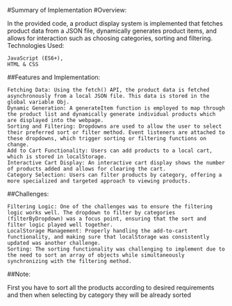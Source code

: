 #Summary of Implementation
#Overview:

In the provided code, a product display system is implemented that fetches product data from a JSON file, dynamically generates product items, and allows for interaction such as choosing categories, sorting and filtering.
Technologies Used:

    JavaScript (ES6+),
    HTML & CSS

##Features and Implementation:

    Fetching Data: Using the fetch() API, the product data is fetched asynchronously from a local JSON file. This data is stored in the global variable Obj.
    Dynamic Generation: A generateItem function is employed to map through the product list and dynamically generate individual products which are displayed into the webpage.
    Sorting and Filtering: Dropdowns are used to allow the user to select their preferred sort or filter method. Event listeners are attached to these dropdowns, which trigger sorting or filtering functions on change.
    Add to Cart Functionality: Users can add products to a local cart, which is stored in localStorage.
    Interactive Cart Display: An interactive cart display shows the number of products added and allows for clearing the cart.
    Category Selection: Users can filter products by category, offering a more specialized and targeted approach to viewing products.

##Challenges:

    Filtering Logic: One of the challenges was to ensure the filtering logic works well. The dropdown to filter by categories (filterByDropdown) was a focus point, ensuring that the sort and filter logic played well together.
    LocalStorage Management: Properly handling the add-to-cart functionality, and making sure that localStorage was consistently updated was another challenge.
    Sorting: The sorting functionality was challenging to implement due to the need to sort an array of objects while simultaneously synchronizing with the filtering method.

##Note:

First you have to sort all the products according to desired requirements and then when selecting by category they will be already sorted
